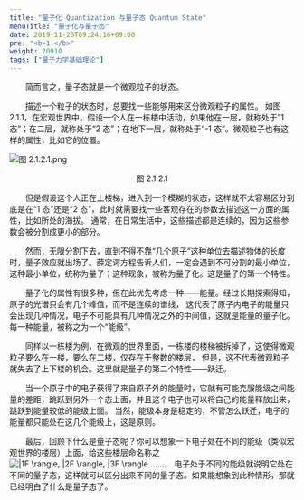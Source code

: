 ```yaml
---
title: "量子化 Quantization 与量子态 Quantum State"
menuTitle: "量子化与量子态"
date: 2019-11-20T09:24:16+09:00
pre: "<b>1.</b>"
weight: 20010
tags: ["量子力学基础理论"]
---
```


&emsp;&emsp;简而言之，量子态就是一个微观粒子的状态。

&emsp;&emsp;描述一个粒子的状态时，总要找一些能够用来区分微观粒子的属性。
如图 2.1.1，在宏观世界中，假设一个人在一栋楼中活动，如果他在一层，就称处于”1 态”；在二层，就称处于“2 态”；在地下一层，就称处于“-1 态”。微观粒子也有这样的属性，比如它的位置。

![图 2.1.2.1.png](/images/图%202.1.2.1.png)
<div align=center>图 2.1.2.1</div>   

&emsp;&emsp;但是假设这个人正在上楼梯，进入到一个模糊的状态，这样就不太容易区分到底是在“1 态”还是“2 态”，此时就需要找一些客观存在的参数去描述这一方面的属性，比如所处的海拔。
通常，在日常生活中，这些描述都是连续的，因为这些参数会被分割成更小的部分。

&emsp;&emsp;然而，无限分割下去，直到不得不靠“几个原子”这种单位去描述物体的长度时，量子效应就出场了。薛定谔方程告诉人们，一定会遇到不可分割的最小单位，
这种最小单位，统称为量子；这种现象，被称为量子化。这是量子的第一个特性。

&emsp;&emsp;量子化的属性有很多种，但在此优先考虑一种——能量。经过长期探索得知，原子的光谱只会有几个峰值，而不是连续的谱线，
这代表了原子内电子的能量只会出现几种情况，电子不可能具有几种情况之外的中间值，这就是能量的量子化。每一种能量，被称之为一个“能级”。

&emsp;&emsp;同样以一栋楼为例，在微观的世界里面，一栋楼的楼梯被拆掉了，这使得微观粒子要么在一楼，要么在二楼，仅存在于整数的楼层，
但是，这不代表微观粒子就失去了上下楼的机会。这里就是量子的第二个特性——跃迁。

&emsp;&emsp;当一个原子中的电子获得了来自原子外的能量时，它就有可能克服能级之间能量的差距，跳跃到另外一个态上面，并且这个电子也可以将自己的能量释放出来，跳跃到能量较低的能级上面。
当然，能级本身是稳定的，不管怎么跃迁，电子的能量都只能处在这几个能级上，这是原则。

&emsp;&emsp;最后，回顾下什么是量子态呢？你可以想象一下电子处在不同的能级（类似宏观世界的楼层）上面，给这些楼层命名称之
<img class="aligncenter" src="https://latex.codecogs.com/gif.latex?\inline&space;\dpi{100}&space;|1F&space;\rangle,&space;|2F&space;\rangle,&space;|3F&space;\rangle&space;......" title="|1F \rangle, |2F \rangle, |3F \rangle ......" style="margin: auto; display: inline;"/>，
电子处于不同的能级就说明它处在不同的量子态，这样就可以区分出来不同的量子态。如果能想象到此种情形，那就已经明白了什么是量子态了。